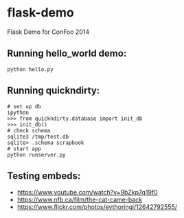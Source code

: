 flask-demo
==========

Flask Demo for ConFoo 2014

Running hello_world demo:
-------------------------

    python hello.py

Running quickndirty:
--------------------

    # set up db
    ipython
    >>> from quickndirty.database import init_db
    >>> init_db()
    # check schema
    sqlite3 /tmp/test.db
    sqlite> .schema scrapbook
    # start app
    python runserver.py

Testing embeds:
---------------

 * https://www.youtube.com/watch?v=9bZkp7q19f0
 * https://www.nfb.ca/film/the-cat-came-back
 * https://www.flickr.com/photos/eythoringi/12642792555/
